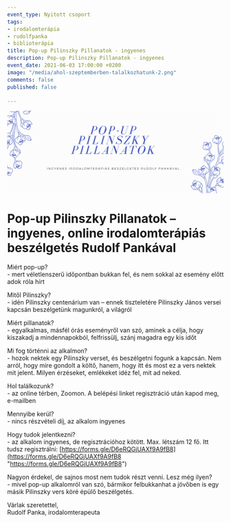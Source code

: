 ```yaml
---
event_type: Nyitott csoport
tags:
- irodalomterápia
- rudolfpanka
- biblioterápia
title: Pop-up Pilinszky Pillanatok - ingyenes
description: Pop-up Pilinszky Pillanatok - ingyenes
event_date: 2021-06-03 17:00:00 +0200
image: "/media/ahol-szeptemberben-talalkozhatunk-2.png"
comments: false
published: false

---
```

![](/media/ahol-szeptemberben-talalkozhatunk-2.png)

# Pop-up Pilinszky Pillanatok – ingyenes, online irodalomterápiás beszélgetés Rudolf Pankával

Miért pop-up?  
\- mert véletlenszerű időpontban bukkan fel, és nem sokkal az esemény előtt adok róla hírt

Mitől Pilinszky?  
\- idén Pilinszky centenárium van – ennek tiszteletére Pilinszky János versei kapcsán beszélgetünk magunkról, a világról

Miért pillanatok?  
\- egyalkalmas, másfél órás eseményről van szó, aminek a célja, hogy kiszakadj a mindennapokból, felfrissülj, szánj magadra egy kis időt

Mi fog történni az alkalmon?  
\- hozok nektek egy Pilinszky verset, és beszélgetni fogunk a kapcsán. Nem arról, hogy mire gondolt a költő, hanem, hogy itt és most ez a vers nektek mit jelent. Milyen érzéseket, emlékeket idéz fel, mit ad neked.

Hol találkozunk?  
\- az online térben, Zoomon. A belépési linket regisztráció után kapod meg, e-mailben

Mennyibe kerül?  
\- nincs részvételi díj, az alkalom ingyenes

Hogy tudok jelentkezni?  
\- az alkalom ingyenes, de regisztrációhoz kötött. Max. létszám 12 fő. Itt tudsz regisztrálni: [https://forms.gle/D6eRQGjUAXf9A9fB8](https://forms.gle/D6eRQGjUAXf9A9fB8 "https://forms.gle/D6eRQGjUAXf9A9fB8")

Nagyon érdekel, de sajnos most nem tudok részt venni. Lesz még ilyen?  
\- mivel pop-up alkalomról van szó, bármikor felbukkanhat a jövőben is egy másik Pilinszky vers köré épülő beszélgetés.

Várlak szeretettel,  
Rudolf Panka, irodalomterapeuta